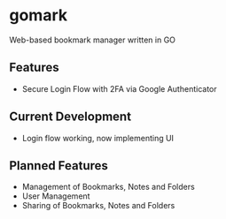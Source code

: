 # gomark

Web-based bookmark manager written in GO

## Features

-   Secure Login Flow with 2FA via Google Authenticator

## Current Development

-   Login flow working, now implementing UI

## Planned Features

-   Management of Bookmarks, Notes and Folders
-   User Management
-   Sharing of Bookmarks, Notes and Folders

